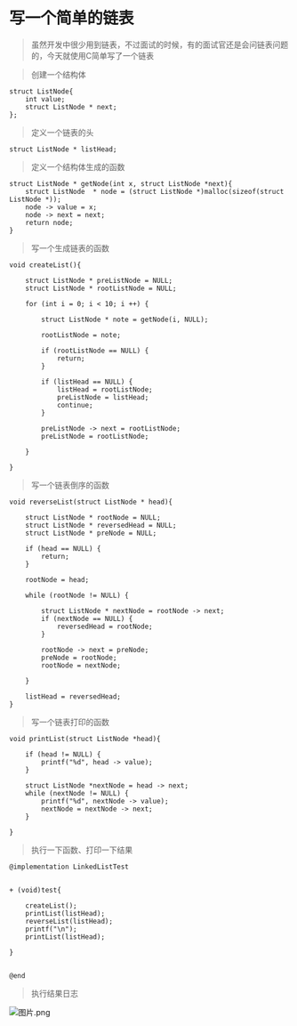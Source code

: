 # 写一个简单的链表
> 虽然开发中很少用到链表，不过面试的时候，有的面试官还是会问链表问题的，今天就使用C简单写了一个链表

> 创建一个结构体
```
struct ListNode{
    int value;
    struct ListNode * next;
};
```

> 定义一个链表的头
```
struct ListNode * listHead;
```

> 定义一个结构体生成的函数
```
struct ListNode * getNode(int x, struct ListNode *next){
    struct ListNode  * node = (struct ListNode *)malloc(sizeof(struct ListNode *));
    node -> value = x;
    node -> next = next;
    return node;
}
```

> 写一个生成链表的函数
```
void createList(){
    
    struct ListNode * preListNode = NULL;
    struct ListNode * rootListNode = NULL;
    
    for (int i = 0; i < 10; i ++) {
        
        struct ListNode * note = getNode(i, NULL);
        
        rootListNode = note;
        
        if (rootListNode == NULL) {
            return;
        }
        
        if (listHead == NULL) {
            listHead = rootListNode;
            preListNode = listHead;
            continue;
        }
        
        preListNode -> next = rootListNode;
        preListNode = rootListNode;
        
    }
    
}
```

> 写一个链表倒序的函数
```
void reverseList(struct ListNode * head){
    
    struct ListNode * rootNode = NULL;
    struct ListNode * reversedHead = NULL;
    struct ListNode * preNode = NULL;

    if (head == NULL) {
        return;
    }
    
    rootNode = head;
    
    while (rootNode != NULL) {
        
        struct ListNode * nextNode = rootNode -> next;
        if (nextNode == NULL) {
            reversedHead = rootNode;
        }
        
        rootNode -> next = preNode;
        preNode = rootNode;
        rootNode = nextNode;

    }
    
    listHead = reversedHead;
}
```

> 写一个链表打印的函数
```
void printList(struct ListNode *head){
    
    if (head != NULL) {
        printf("%d", head -> value);
    }
    
    struct ListNode *nextNode = head -> next;
    while (nextNode != NULL) {
        printf("%d", nextNode -> value);
        nextNode = nextNode -> next;
    }
    
}
```

> 执行一下函数、打印一下结果
```
@implementation LinkedListTest


+ (void)test{
    
    createList();
    printList(listHead);
    reverseList(listHead);
    printf("\n");
    printList(listHead);
    
}


@end
```
> 执行结果日志

![图片.png](https://upload-images.jianshu.io/upload_images/686735-6195b1751af62e8a.png?imageMogr2/auto-orient/strip%7CimageView2/2/w/1240)



